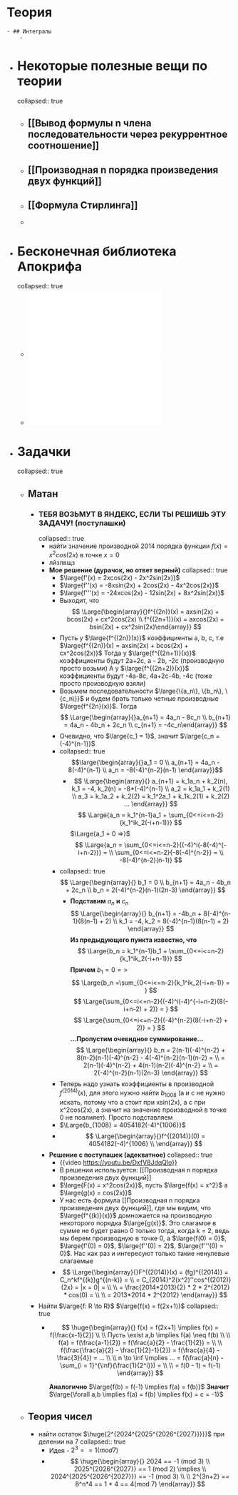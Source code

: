 # Теория
	- ## Интегралы
		-
- # Некоторые полезные вещи по теории
  collapsed:: true
	- ## [[Вывод формулы n члена последовательности через рекуррентное соотношение]]
	- ## [[Производная n порядка произведения двух функций]]
	- ## [[Формула Стирлинга]]
	-
- # Бесконечная библиотека Апокрифа
  collapsed:: true
	- ![1756_Obsij_tchlen-1-.pdf](../assets/1756_Obsij_tchlen-1-_1725965618414_0.pdf)
	- ![Interp_app.pdf](../assets/Interp_app_1725965673560_0.pdf)
- # Задачки
  collapsed:: true
	- ## Матан
		- ### ТЕБЯ ВОЗЬМУТ В ЯНДЕКС, ЕСЛИ ТЫ РЕШИШЬ ЭТУ ЗАДАЧУ! (поступашки)
		  collapsed:: true
			- найти значение производной 2014 порядка функции $f(x) = x^2cos(2x)$ в точке $x = 0$
			- лйзлвщз
			- **Мое решение (дурачок, но ответ верный)**
			  collapsed:: true
				- $\large{f'(x) = 2xcos(2x) - 2x^2sin(2x)}$
				- $\large{f''(x) = -8xsin(2x) + 2cos(2x) - 4x^2cos(2x)}$
				- $\large{f'''(x) = -24xcos(2x) - 12sin(2x) + 8x^2sin(2x)}$
				- Выходит, что
				  $$
				  \Large{\begin{array}{}f^{(2n)}(x) = axsin(2x) + bcos(2x) + cx^2cos(2x) \\ f^{(2n+1)}(x) = axcos(2x) + bsin(2x) + cx^2sin(2x)\end{array}}
				  $$
				- Пусть у $\large{f^{(2n)}(x)}$ коэффициенты a, b, c, т.е $\large{f^{(2n)}(x) = axsin(2x) + bcos(2x) + cx^2cos(2x)}$
				  Тогда у $\large{f^{(2n+1)}(x)}$ коэффициенты будут 2a+2c, a - 2b, -2c (производную просто возьми)
				  А у $\large{f^{(2n+2)}(x)}$ коэффициенты будут -4a-8c, 4a+2c-4b, -4c (тоже просто производную взяли)
				- Возьмем последовательности $\large{\{a_n\}, \{b_n\}, \{c_n\}}$ и будем брать только четные производные $\large{f^{2n}(x)}$. Тогда
				  $$
				  \Large{\begin{array}{}a_{n+1} = 4a_n - 8c_n \\ 
				  b_{n+1} = 4a_n - 4b_n + 2c_n \\ 
				  c_{n+1} = -4c_n\end{array}}
				  $$
				- Очевидно, что $\large{c_1 = 1}$, значит $\large{c_n = (-4)^{n-1}}$
				- collapsed:: true
				  $$\large{\begin{array}{}a_1 = 0 \\ a_{n+1} = 4a_n - 8(-4)^{n-1} \\ a_n = -8(-4)^{n-2}(n-1) \end{array}}$$
					- $$
					  \Large{\begin{array}{}
					  a_{n+1} = k_1a_n + k_2(n), k_1 = -4, k_2(n) = -8*(-4)^{n-1} \\
					  a_2 = k_1a_1 + k_2(1) \\
					  a_3 = k_1a_2 + k_2(2) = k_1^2a_1 + k_1k_2(1) + k_2(2) ...
					   \end{array}}
					  $$
					  $$
					  \Large{a_n = k_1^{n-1}a_1 + \sum_{0<=i<=n-2}{k_1^ik_2(-i+n-1)}} 
					  $$
					  $\Large{a_1 = 0 =>}$
					  $$
					  \Large{a_n = \sum_{0<=i<=n-2}{(-4)^i(-8(-4)^{-i+n-2})} = \\
					  \sum_{0<=i<=n-2}{-8(-4)^{n-2}} = \\
					  -8(-4)^{n-2}(n-1)}
					  $$
				- collapsed:: true
				  $$
				  \Large{\begin{array}{} b_1 = 0 \\
				  b_{n+1} = 4a_n - 4b_n + 2c_n \\
				  b_n = 2(-4)^{n-2}(n-1)(2n-3)
				  \end{array}}
				  $$
					- **Подставим** $a_n$ **и** $c_n$
					  $$
					  \Large{\begin{array}{}
					  b_{n+1}  = -4b_n + 8(-4)^{n-1}(8(n-1) + 2) \\
					  k_1 = -4, k_2 = 8(-4)^{n-1}(8(n-1) + 2)
					  \end{array}}
					  $$
					  **Из предыдующего пункта известно, что**
					  $$
					  \Large{b_n = k_1^{n-1}b_1 + \sum_{0<=i<=n-2}{k_1^ik_2(-i+n-1)}} 
					  $$
					  **Причем** $b_1 = 0 =>$
					  $$
					  \Large{b_n =\sum_{0<=i<=n-2}{k_1^ik_2(-i+n-1)} = } 
					  $$
					  $$
					  \Large{\sum_{0<=i<=n-2}{(-4)^i(-4)^{-i+n-2}(8(-i+n-2) + 2)} = } 
					  $$
					  $$
					  \Large{\sum_{0<=i<=n-2}{(-4)^{n-2}(8(-i+n-2) + 2)} = } 
					  $$
					  **...Пропустим очевидное суммирование...**
					  $$
					  \Large{\begin{array}{}
					  b_n = 2(n-1)(-4)^{n-2} + 8(n-2)(n-1)(-4)^{n-2} - 4(-4)^{n-2}(n-1)(n-2) = \\
					  = 2(n-1)(-4)^{n-2} + 4(n-1)(n-2)(-4)^{n-2} = \\
					  = 2(-4)^{n-2}(n-1)(2n-3)
					  \end{array}}
					  $$
				- Теперь надо узнать коэффициенты в производной $f^{(2014)}(x)$, для этого нужно найти $b_{1008}$ (a и с не нужно искать, потому что a стоит при xsin(2x), а с при x^2cos(2x), а значит на значение производной в точке 0 не повлияет). Просто подставляем
				- $\Large{b_{1008} = 4054182(-4)^{1006}}$
				- $$
				  \Large{\begin{array}{}f^{(2014)}(0) = 4054182(-4)^{1006} \\ 
				  \end{array}}
				  $$
			- **Решение с поступашек (адекватное)**
			  collapsed:: true
				- {{video https://youtu.be/DxfV8JdqQlo}}
				- В решении используется:
				  [[Производная n порядка произведения двух функций]]
				- $\large{F(x) = x^2cos(2x)}$, пусть $\large{f(x) = x^2}$ а $\large{g(x) = cos(2x)}$
				- У нас есть формула [[Производная n порядка произведения двух функций]], где мы видим, что $\large{f^{(k)}(x)}$ домножается на производную некоторого порядка $\large{g(x)}$. Это слагамое в сумме не будет равно 0 только тогда, когда k = 2, ведь мы берем производную в точке 0, а $\large{f(0) = 0}$, $\large{f'(0) = 0}$, $\large{f''(0) = 2}$, $\large{f'''(0) = 0}$. Нас как раз и интересуют только такие ненулевые слагаемые
				- $$
				  \Large{\begin{array}{}F^{(2014)}(x) = (fg)^{(2014)} = C_n^kf^{(k)}g^{(n-k)} = \\
				  = C_{2014}^2(x^2)''cos^{(2012)}(2x) = |x = 0| = \\
				  \\
				  = \frac{2014*2013}{2} * 2 * 2^{2012} * cos(0) = \\
				  \\
				  = 2013*2014 * 2^{2012}
				  \end{array}}
				  $$
		- Найти $\large{f: R \to R}$ $\large{f(x) = f(2x+1)}$
		  collapsed:: true
			- $$
			  \huge{\begin{array}{}
			  f(x) = f(2x+1) \implies f(x) = f(\frac{x-1}{2}) \\
			  \\
			  Пусть \exist a,b \implies f(a) \neq f(b) \\
			  \\
			  f(a) = f(\frac{a-1}{2}) = f(\frac{a}{2} - \frac{1}{2}) = \\
			  \\
			  f(\frac{\frac{a}{2} - \frac{1}{2}-1}{2}) = f(\frac{a}{4} - \frac{3}{4}) = ... \\
			  \\
			  n \to \inf \implies ... = f(\frac{a}{n} - \sum_{i = 1}^{\inf}{\frac{1}{2^i}}) = \\
			  \\
			  = f(0 - 1) = f(-1)
			  \end{array}}
			  $$
			  
			  **Аналогично** $\large{f(b) = f(-1) \implies f(a) = f(b)}$
			  **Значит** $\large{\forall a,b \implies f(a) = f(b) \implies f(x) = c = -1}$
	- ## Теория чисел
		- найти остаток $\huge{2^{2024^{2025^{2026^{2027}}}}}$ при делении на 7
		  collapsed:: true
			- Идея - $2^3 == 1 (mod 7)$
			- $$
			  \huge{\begin{array}{}
			  2024 == -1 (mod 3) \\
			  2025^{2026^{2027}} == 1 (mod 2) \implies \\
			  2024^{2025^{2026^{2027}}} == -1 (mod 3) \\
			  \\
			  2^{3n+2} == 8^n*4 == 1 * 4 == 4(mod 7)
			   \end{array}}
			  $$